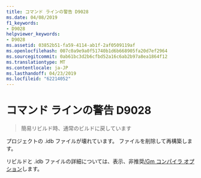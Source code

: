 ```yaml
---
title: コマンド ラインの警告 D9028
ms.date: 04/08/2019
f1_keywords:
- D9028
helpviewer_keywords:
- D9028
ms.assetid: 03852b51-fa59-4114-ab1f-2af0509119af
ms.openlocfilehash: 007c0a9e9a0f51740b1d6b668905fa20d7ef2964
ms.sourcegitcommit: 0ab61bc3d2b6cfbd52a16c6ab2b97a8ea1864f12
ms.translationtype: MT
ms.contentlocale: ja-JP
ms.lasthandoff: 04/23/2019
ms.locfileid: "62214052"
---
```

# <a name="command-line-warning-d9028"></a>コマンド ラインの警告 D9028

> 簡易リビルド時、通常のビルドに戻しています

プロジェクトの .idb ファイルが壊れています。 ファイルを削除して再構築します。

リビルドと .idb ファイルの詳細については、表示、非推奨[/Gm コンパイラ オプション](../../build/reference/gm-enable-minimal-rebuild.md)します。